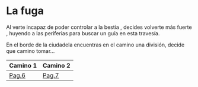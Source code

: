 # La fuga

Al verte incapaz de poder controlar a la bestia , decides volverte más fuerte , huyendo a las periferias para buscar un guía en esta travesía.

En el borde de la ciudadela encuentras en el camino una división, decide que camino tomar...

Camino 1 | Camino 2
---------|----------
[Pag.6](seis.md) | [Pag.7](siete.md)
